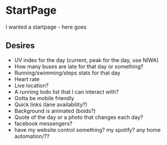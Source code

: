 # StartPage

I wanted a startpage - here goes

## Desires

- UV index for the day (current, peak for the day, use NIWA)
- How many buses are late for that day or something?
- Running/swimming/steps stats for that day
- Heart rate
- Live location?
- A running todo list that I can interact with?
- Gotta be mobile friendly
- Quick links (lane availability?)
- Background is animated (boids?)
- Quote of the day or a photo that changes each day?
- facebook messengers?
- have my website control something? my spotify? any home automation/??
